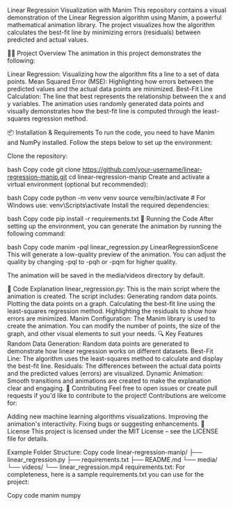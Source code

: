 Linear Regression Visualization with Manim
This repository contains a visual demonstration of the Linear Regression algorithm using Manim, a powerful mathematical animation library. The project visualizes how the algorithm calculates the best-fit line by minimizing errors (residuals) between predicted and actual values.

🧑‍💻 Project Overview
The animation in this project demonstrates the following:

Linear Regression: Visualizing how the algorithm fits a line to a set of data points.
Mean Squared Error (MSE): Highlighting how errors between the predicted values and the actual data points are minimized.
Best-Fit Line Calculation: The line that best represents the relationship between the x and y variables.
The animation uses randomly generated data points and visually demonstrates how the best-fit line is computed through the least-squares regression method.

📦 Installation & Requirements
To run the code, you need to have Manim and NumPy installed. Follow the steps below to set up the environment:

Clone the repository:

bash
Copy code
git clone https://github.com/your-username/linear-regression-manip.git
cd linear-regression-manip
Create and activate a virtual environment (optional but recommended):

bash
Copy code
python -m venv venv
source venv/bin/activate  # For Windows use: venv\Scripts\activate
Install the required dependencies:

bash
Copy code
pip install -r requirements.txt
🔧 Running the Code
After setting up the environment, you can generate the animation by running the following command:

bash
Copy code
manim -pql linear_regression.py LinearRegressionScene
This will generate a low-quality preview of the animation. You can adjust the quality by changing -pql to -pqh or -pqm for higher quality.

The animation will be saved in the media/videos directory by default.

📖 Code Explanation
linear_regression.py: This is the main script where the animation is created. The script includes:
Generating random data points.
Plotting the data points on a graph.
Calculating the best-fit line using the least-squares regression method.
Highlighting the residuals to show how errors are minimized.
Manim Configuration: The Manim library is used to create the animation. You can modify the number of points, the size of the graph, and other visual elements to suit your needs.
🔍 Key Features
Random Data Generation: Random data points are generated to demonstrate how linear regression works on different datasets.
Best-Fit Line: The algorithm uses the least-squares method to calculate and display the best-fit line.
Residuals: The differences between the actual data points and the predicted values (errors) are visualized.
Dynamic Animation: Smooth transitions and animations are created to make the explanation clear and engaging.
🚀 Contributing
Feel free to open issues or create pull requests if you'd like to contribute to the project! Contributions are welcome for:

Adding new machine learning algorithms visualizations.
Improving the animation's interactivity.
Fixing bugs or suggesting enhancements.
📜 License
This project is licensed under the MIT License – see the LICENSE file for details.

Example Folder Structure:
Copy code
linear-regression-manip/
├── linear_regression.py
├── requirements.txt
├── README.md
└── media/
    └── videos/
        └── linear_regression.mp4
requirements.txt:
For completeness, here is a sample requirements.txt you can use for the project:

Copy code
manim
numpy
